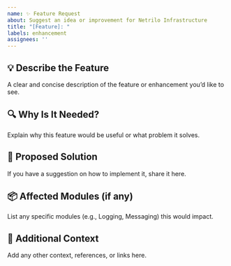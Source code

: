 ```yaml
---
name: ✨ Feature Request
about: Suggest an idea or improvement for Netrilo Infrastructure
title: "[Feature]: "
labels: enhancement
assignees: ''
---
```


## 💡 Describe the Feature
A clear and concise description of the feature or enhancement you’d like to see.

## 🔍 Why Is It Needed?
Explain why this feature would be useful or what problem it solves.

## 🧱 Proposed Solution
If you have a suggestion on how to implement it, share it here.

## 📦 Affected Modules (if any)
List any specific modules (e.g., Logging, Messaging) this would impact.

## 🙏 Additional Context
Add any other context, references, or links here.
